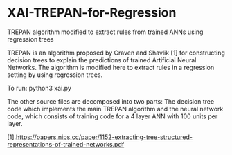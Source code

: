 # XAI-TREPAN-for-Regression
TREPAN algorithm modified to extract rules from trained ANNs using regression trees

TREPAN is an algorithm proposed by Craven and Shavlik [1] for constructing decision trees to explain the predictions of trained Artificial Neural Networks. The algorithm is modified here to extract rules in a regression setting by using regression trees.

To run:
python3 xai.py

The other source files are decomposed into two parts: The decision tree code which implements the main TREPAN algorithm and the neural network code, which consists of training code for a 4 layer ANN with 100 units per layer.

[1].https://papers.nips.cc/paper/1152-extracting-tree-structured-representations-of-trained-networks.pdf
